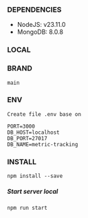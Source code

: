 ### DEPENDENCIES
- NodeJS: v23.11.0
- MongoDB: 8.0.8

### LOCAL

### BRAND

```
main
```

### ENV

```
Create file .env base on

PORT=3000
DB_HOST=localhost
DB_PORT=27017
DB_NAME=metric-tracking

```

### INSTALL

```
npm install --save
```

##### Start server local
```
npm run start
```
